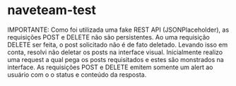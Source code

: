 ﻿# naveteam-test

IMPORTANTE: Como foi utilizada uma fake REST API (JSONPlaceholder), as requisições POST e DELETE não são persistentes. Ao uma requisição DELETE ser feita, o post solicitado não é de fato deletado. Levando isso em conta, resolvi não deletar os posts na interface visual. Inicialmente realizo uma request a qual pega os posts requisitados e estes são monstrados na interface. As requisições POST e DELETE emitem somente um alert ao usuário com o o status e conteúdo da resposta.
